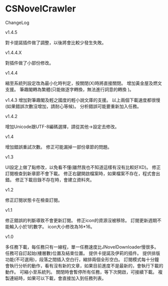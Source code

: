 CSNovelCrawler
==============

ChangeLog

v1.4.5

對卡提諾插件做了調整，以後將會比較少發生失敗。

v1.4.4.X

對插件做了小部份修改。

v1.4.4

縮至系統列設定改為最小化時判定，按關閉(X)時將直接關閉。
增加黃金屋及燃文支援。
筆趣閣轉為繁體(只能做逐字轉換，無法進行詞意的轉換 )。


v1.4.3
增加對筆趣閣及輕之國度的輕小說文庫的支援。
以上兩個下載速度都很慢(如果錯誤次數沒增加，請耐心等候)。
分析錯誤可能要重新加入任務。

v1.4.2

增加Unicode跟UTF-8編碼選擇，請從其他→設定去修改。

v1.4

增加錯誤重試次數。
修正可能漏掉一部份章節的問題。

v1.3

UI設定上做了點修改，以免看不懂(雖然我也不知道這樣有沒有比較好XD)。
修正訂閱檢查到新章節不會下載。
修正右鍵開啟檔案時，如果檔案不存在，程式會出錯。
修正下載目錄不存在時，會建立資料夾。

v1.2

修正訂閱狀態卡在檢查訂閱。

v1.1

修正錯誤的判斷導致不會更新訂閱。
修正icon的資源沒被移除。
訂閱更新週期不能輸入小於1的數字。
icon大小修改為16*16。

v1.0

多任務下載，每任務只有一線程，單一任務速度比JNovelDownloader慢很多。
任務可自訂起始(樓層數)位置及結束位置。
提供卡提諾及伊莉的插件。
提供排版功能(不可選用)，段落之間插入空白行，縮排兩個全形空白。
訂閱模式每十分鐘會執行分析的動作，看有沒有新的文章，如果目前進度不是最新的，會執行下載的動作。
可縮小至系統列。
關閉時會暫停所有任務，等下次開啟，可接續下載。
複製連結時，如果可以下載，會直接加入到任務列表。
